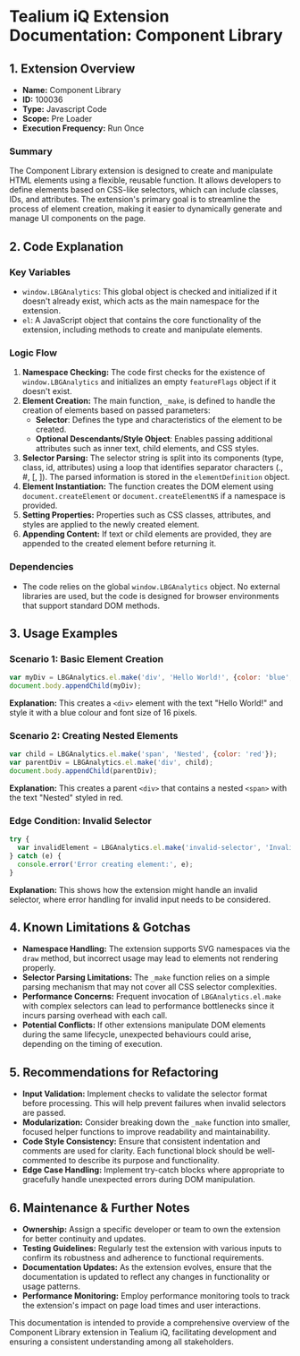 # Tealium iQ Extension Documentation: Component Library

## 1. Extension Overview

- **Name:** Component Library
- **ID:** 100036
- **Type:** Javascript Code
- **Scope:** Pre Loader
- **Execution Frequency:** Run Once

### Summary
The Component Library extension is designed to create and manipulate HTML elements using a flexible, reusable function. It allows developers to define elements based on CSS-like selectors, which can include classes, IDs, and attributes. The extension's primary goal is to streamline the process of element creation, making it easier to dynamically generate and manage UI components on the page.

## 2. Code Explanation

### Key Variables
- `window.LBGAnalytics`: This global object is checked and initialized if it doesn't already exist, which acts as the main namespace for the extension.
- `el`: A JavaScript object that contains the core functionality of the extension, including methods to create and manipulate elements.

### Logic Flow
1. **Namespace Checking:** The code first checks for the existence of `window.LBGAnalytics` and initializes an empty `featureFlags` object if it doesn't exist.
2. **Element Creation:** The main function, `_make`, is defined to handle the creation of elements based on passed parameters:
   - **Selector**: Defines the type and characteristics of the element to be created.
   - **Optional Descendants/Style Object**: Enables passing additional attributes such as inner text, child elements, and CSS styles.
3. **Selector Parsing:** The selector string is split into its components (type, class, id, attributes) using a loop that identifies separator characters (., #, [, ]). The parsed information is stored in the `elementDefinition` object.
4. **Element Instantiation:** The function creates the DOM element using `document.createElement` or `document.createElementNS` if a namespace is provided.
5. **Setting Properties:** Properties such as CSS classes, attributes, and styles are applied to the newly created element.
6. **Appending Content:** If text or child elements are provided, they are appended to the created element before returning it.

### Dependencies
- The code relies on the global `window.LBGAnalytics` object. No external libraries are used, but the code is designed for browser environments that support standard DOM methods.

## 3. Usage Examples

### Scenario 1: Basic Element Creation
```javascript
var myDiv = LBGAnalytics.el.make('div', 'Hello World!', {color: 'blue', fontSize: '16px'});
document.body.appendChild(myDiv);
```
**Explanation:** This creates a `<div>` element with the text "Hello World!" and style it with a blue colour and font size of 16 pixels.

### Scenario 2: Creating Nested Elements
```javascript
var child = LBGAnalytics.el.make('span', 'Nested', {color: 'red'});
var parentDiv = LBGAnalytics.el.make('div', child);
document.body.appendChild(parentDiv);
```
**Explanation:** This creates a parent `<div>` that contains a nested `<span>` with the text "Nested" styled in red.

### Edge Condition: Invalid Selector
```javascript
try {
  var invalidElement = LBGAnalytics.el.make('invalid-selector', 'Invalid Element');
} catch (e) {
  console.error('Error creating element:', e);
}
```
**Explanation:** This shows how the extension might handle an invalid selector, where error handling for invalid input needs to be considered.

## 4. Known Limitations & Gotchas

- **Namespace Handling:** The extension supports SVG namespaces via the `draw` method, but incorrect usage may lead to elements not rendering properly.
- **Selector Parsing Limitations:** The `_make` function relies on a simple parsing mechanism that may not cover all CSS selector complexities.
- **Performance Concerns:** Frequent invocation of `LBGAnalytics.el.make` with complex selectors can lead to performance bottlenecks since it incurs parsing overhead with each call.
- **Potential Conflicts:** If other extensions manipulate DOM elements during the same lifecycle, unexpected behaviours could arise, depending on the timing of execution.

## 5. Recommendations for Refactoring

- **Input Validation:** Implement checks to validate the selector format before processing. This will help prevent failures when invalid selectors are passed.
- **Modularization:** Consider breaking down the `_make` function into smaller, focused helper functions to improve readability and maintainability.
- **Code Style Consistency:** Ensure that consistent indentation and comments are used for clarity. Each functional block should be well-commented to describe its purpose and functionality.
- **Edge Case Handling:** Implement try-catch blocks where appropriate to gracefully handle unexpected errors during DOM manipulation.

## 6. Maintenance & Further Notes

- **Ownership:** Assign a specific developer or team to own the extension for better continuity and updates.
- **Testing Guidelines:** Regularly test the extension with various inputs to confirm its robustness and adherence to functional requirements.
- **Documentation Updates:** As the extension evolves, ensure that the documentation is updated to reflect any changes in functionality or usage patterns.
- **Performance Monitoring:** Employ performance monitoring tools to track the extension's impact on page load times and user interactions.

This documentation is intended to provide a comprehensive overview of the Component Library extension in Tealium iQ, facilitating development and ensuring a consistent understanding among all stakeholders.